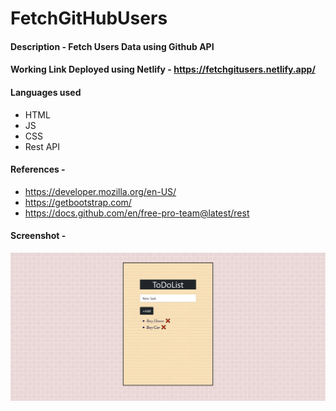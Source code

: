 # FetchGitHubUsers

#### Description - Fetch Users Data using Github API

#### Working Link Deployed using Netlify - https://fetchgitusers.netlify.app/

#### Languages used
- HTML
- JS
- CSS
- Rest API

#### References - 
- https://developer.mozilla.org/en-US/
- https://getbootstrap.com/
- https://docs.github.com/en/free-pro-team@latest/rest
 
 #### Screenshot - 

![Screenshot](https://github.com/chetas11/ToDoList/blob/master/Screenshot_2020-12-15%20TODOLIST.png)


